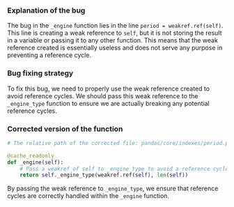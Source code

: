 ### Explanation of the bug

The bug in the `_engine` function lies in the line `period = weakref.ref(self)`. This line is creating a weak reference to `self`, but it is not storing the result in a variable or passing it to any other function. This means that the weak reference created is essentially useless and does not serve any purpose in preventing a reference cycle.

### Bug fixing strategy

To fix this bug, we need to properly use the weak reference created to avoid reference cycles. We should pass this weak reference to the `_engine_type` function to ensure we are actually breaking any potential reference cycles.

### Corrected version of the function

```python
# The relative path of the corrected file: pandas/core/indexes/period.py

@cache_readonly
def _engine(self):
    # Pass a weakref of self to _engine_type to avoid a reference cycle.
    return self._engine_type(weakref.ref(self), len(self))
``` 

By passing the weak reference to `_engine_type`, we ensure that reference cycles are correctly handled within the `_engine` function.